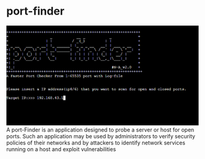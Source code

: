 # port-finder
 <img class="img-responsive" src="img/homeimg.PNG">
A port-Finder is an application designed to probe a server or host for open ports. Such an application may be used by administrators to verify security policies of their networks and by attackers to identify network services running on a host and exploit vulnerabilities
